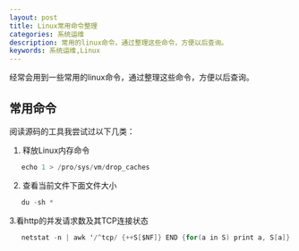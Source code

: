 ```yaml
---
layout: post
title: Linux常用命令整理 
categories: 系统运维
description: 常用的linux命令，通过整理这些命令，方便以后查询。
keywords: 系统运维,Linux
---
```

经常会用到一些常用的linux命令，通过整理这些命令，方便以后查询。

## 常用命令

阅读源码的工具我尝试过以下几类：

1. 释放Linux内存命令

```java
   echo 1 > /pro/sys/vm/drop_caches
```
2. 查看当前文件下面文件大小

```java
   du -sh *
```
3.看http的并发请求数及其TCP连接状态

```java
   netstat -n | awk '/^tcp/ {++S[$NF]} END {for(a in S) print a, S[a]}'
```